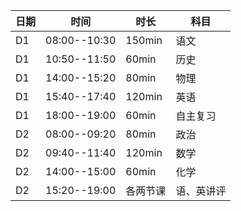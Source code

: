 | 日期  | 时间           | 时长     | 科目    |
| --- | ------------ | ------ | ----- |
| D1  | 08:00--10:30 | 150min | 语文    |
| D1  | 10:50--11:50 | 60min  | 历史    |
| D1  | 14:00--15:20 | 80min  | 物理    |
| D1  | 15:40--17:40 | 120min | 英语    |
| D1  | 18:00--19:00 | 60min  | 自主复习  |
| D2  | 08:00--09:20 | 80min  | 政治    |
| D2  | 09:40--11:40 | 120min | 数学    |
| D2  | 14:00--15:00 | 60min  | 化学    |
| D2  | 15:20--19:00 | 各两节课   | 语、英讲评 |